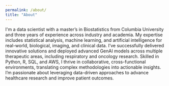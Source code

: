 ```yaml
---
permalink: /about/
title: "About"
---
```


I'm a data scientist with a master’s in Biostatistics from Columbia University and three years of experience across industry and academia. My expertise includes statistical analysis, machine learning, and artificial intelligence for real-world, biological, imaging, and clinical data. I’ve successfully delivered innovative solutions and deployed advanced GenAI models across multiple therapeutic areas, including respiratory and oncology research. Skilled in Python, R, SQL, and AWS, I thrive in collaborative, cross-functional environments, translating complex methodologies into actionable insights. I’m passionate about leveraging data-driven approaches to advance healthcare research and improve patient outcomes.